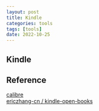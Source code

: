 ```yaml
---
layout: post
title: Kindle
categories: tools
tags: [tools]
date: 2022-10-25
---
```


## Kindle

## Reference
[calibre](https://calibre-ebook.com/)  
[ ericzhang-cn / kindle-open-books](https://github.com/ericzhang-cn/kindle-open-books)  
